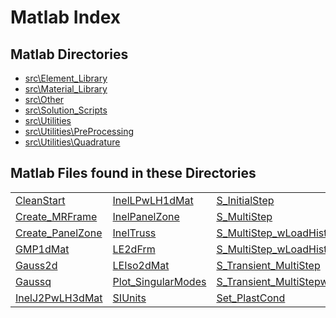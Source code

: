 <!DOCTYPE HTML PUBLIC "-//W3C//DTD HTML 4.01 Transitional//EN"
                "http://www.w3.org/TR/REC-html40/loose.dtd">
<html>
<!-- <head>
  <title>Matlab Index</title>
  <meta name="keywords" content="src\Element_Library src\Material_Library src\Other src\Solution_Scripts src\Utilities src\Utilities\PreProcessing src\Utilities\Quadrature">
  <meta name="description" content="src\Element_Library src\Material_Library src\Other src\Solution_Scripts src\Utilities src\Utilities\PreProcessing src\Utilities\Quadrature">
  <meta http-equiv="Content-Type" content="text/html; charset=iso-8859-1">
  <meta name="generator" content="m2html v1.5 &copy; 2003-2005 Guillaume Flandin">
  <meta name="robots" content="index, follow">
  <link type="text/css" rel="stylesheet" href="./m2html.css">
</head> -->
<body>
<a name="_top"></a>
<h1>Matlab Index</h1>
<h2>Matlab Directories</h2>
<ul style="list-style-image:url(./matlabicon.gif)">
<li><a href="src/Element_Library/index.html">src\Element_Library</a></li><li><a href="src/Material_Library/index.html">src\Material_Library</a></li><li><a href="src/Other/index.html">src\Other</a></li><li><a href="src/Solution_Scripts/index.html">src\Solution_Scripts</a></li><li><a href="src/Utilities/index.html">src\Utilities</a></li><li><a href="src/Utilities/PreProcessing/index.html">src\Utilities\PreProcessing</a></li><li><a href="src/Utilities/Quadrature/index.html">src\Utilities\Quadrature</a></li></ul>
<h2>Matlab Files found in these Directories</h2>
<table width="100%">
		<tr>
				<td><a href="src/Utilities/CleanStart.html" title="src\Utilities">CleanStart</a></td>		<td><a href="src/Material_Library/InelLPwLH1dMat.html" title="src\Material_Library">InelLPwLH1dMat</a></td>		<td><a href="src/Solution_Scripts/S_InitialStep.html" title="src\Solution_Scripts">S_InitialStep</a></td>		<td><a href="src/Other/Simple_PanelZone_Test.html" title="src\Other">Simple_PanelZone_Test</a></td>	</tr>	<tr>
				<td><a href="src/Utilities/PreProcessing/Create_MRFrame.html" title="src\Utilities\PreProcessing">Create_MRFrame</a></td>		<td><a href="src/Other/InelPanelZone.html" title="src\Other">InelPanelZone</a></td>		<td><a href="src/Solution_Scripts/S_MultiStep.html" title="src\Solution_Scripts">S_MultiStep</a></td>		<td><a href="src/Utilities/Units.html" title="src\Utilities">Units</a></td>	</tr>	<tr>
				<td><a href="src/Other/Create_PanelZone.html" title="src\Other">Create_PanelZone</a></td>		<td><a href="src/Element_Library/InelTruss.html" title="src\Element_Library">InelTruss</a></td>		<td><a href="src/Solution_Scripts/S_MultiStep_wLoadHist.html" title="src\Solution_Scripts">S_MultiStep_wLoadHist</a></td>		<td><a href="src/Other/shape2d.html" title="src\Other">shape2d</a></td>	</tr>	<tr>
				<td><a href="src/Material_Library/GMP1dMat.html" title="src\Material_Library">GMP1dMat</a></td>		<td><a href="src/Element_Library/LE2dFrm.html" title="src\Element_Library">LE2dFrm</a></td>		<td><a href="src/Solution_Scripts/S_MultiStep_wLoadHistwSD.html" title="src\Solution_Scripts">S_MultiStep_wLoadHistwSD</a></td>		<td><a href="" title=""></a></td>	</tr>	<tr>
				<td><a href="src/Utilities/Quadrature/Gauss2d.html" title="src\Utilities\Quadrature">Gauss2d</a></td>		<td><a href="src/Material_Library/LEIso2dMat.html" title="src\Material_Library">LEIso2dMat</a></td>		<td><a href="src/Solution_Scripts/S_Transient_MultiStep.html" title="src\Solution_Scripts">S_Transient_MultiStep</a></td>		<td><a href="" title=""></a></td>	</tr>	<tr>
				<td><a href="src/Utilities/Quadrature/Gaussq.html" title="src\Utilities\Quadrature">Gaussq</a></td>		<td><a href="src/Other/Plot_SingularModes.html" title="src\Other">Plot_SingularModes</a></td>		<td><a href="src/Solution_Scripts/S_Transient_MultiStepwSD.html" title="src\Solution_Scripts">S_Transient_MultiStepwSD</a></td>		<td><a href="" title=""></a></td>	</tr>	<tr>
				<td><a href="src/Material_Library/InelJ2PwLH3dMat.html" title="src\Material_Library">InelJ2PwLH3dMat</a></td>		<td><a href="src/Utilities/SIUnits.html" title="src\Utilities">SIUnits</a></td>		<td><a href="src/Other/Set_PlastCond.html" title="src\Other">Set_PlastCond</a></td>		<td><a href="" title=""></a></td>	</tr></table>


<!-- <hr><address>Generated on Wed 08-Jul-2020 11:08:02 by <strong><a href="http://www.artefact.tk/software/matlab/m2html/" title="Matlab Documentation in HTML">m2html</a></strong> &copy; 2005</address> -->
</body>
</html>